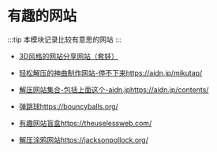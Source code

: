 # 有趣的网站
:::tip
本模块记录比较有意思的网站
:::
* [3D风格的网站分享网站（套娃）](https://bruno-simon.com/)

* [轻松解压的神曲制作网站-停不下来](https://aidn.jp/mikutap/)https://aidn.jp/mikutap/

* [解压网站集合-包括上面这个-aidn.jp](https://aidn.jp/contents/)https://aidn.jp/contents/

* [弹跳球](https://bouncyballs.org/)https://bouncyballs.org/

* [有趣网站盲盒](https://theuselessweb.com/)https://theuselessweb.com/

* [解压涂鸦网站](https://jacksonpollock.org/)https://jacksonpollock.org/